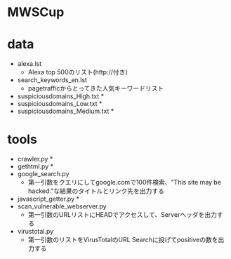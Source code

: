 # MWSCup

# data
* alexa.lst
    * Alexa top 500のリスト(http://付き)
* search\_keywords\_en.lst
    * pagetrafficからとってきた人気キーワードリスト
* suspiciousdomains\_High.txt
    * 
* suspiciousdomains\_Low.txt
    * 
* suspiciousdomains\_Medium.txt
    * 

# tools
* crawler.py
    * 
* gethtml.py
    * 
* google\_search.py
    * 第一引数をクエリにしてgoogle.comで100件検索、"This site may be hacked."な結果のタイトルとリンク先を出力する
* javascript\_getter.py
    * 
* scan\_vulnerable\_webserver.py
    * 第一引数のURLリストにHEADでアクセスして、Serverヘッダを出力する
* virustotal.py
    * 第一引数のリストをVirusTotalのURL Searchに投げてpositiveの数を出力する
